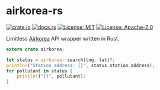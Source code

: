 # airkorea-rs

[![crate.io](https://img.shields.io/crates/v/airkorea.svg)](https://crates.io/crates/airkorea)
[![docs.rs](https://docs.rs/airkorea/badge.svg)](https://docs.rs/airkorea)
[![License: MIT](https://img.shields.io/badge/License-MIT-yellow.svg)](LICENSE-MIT)
[![License: Apache-2.0](https://img.shields.io/badge/License-Apache%202.0-blue.svg)](LICENSE-APACHE)

Limitless [Airkorea](http://www.airkorea.or.kr) API wrapper written in Rust.

```rust
extern crate airkorea;

let status = airkorea::search(lng, lat)?;
println!("Station address: {}", status.station_address);
for pollutant in status {
    println!("{}", pollutant);
}
```